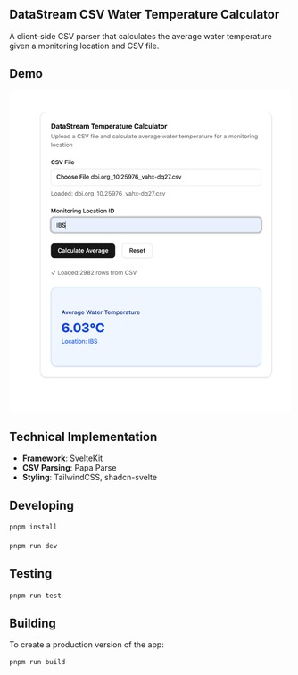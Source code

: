 ## DataStream CSV Water Temperature Calculator 
A client-side CSV parser that calculates the average water temperature given a monitoring location and CSV file.

## Demo 
![alt text](demo.png)

##  Technical Implementation
- **Framework**: SvelteKit
- **CSV Parsing**: Papa Parse
- **Styling**: TailwindCSS, shadcn-svelte


## Developing
```sh
pnpm install

pnpm run dev
```

## Testing 

```sh
pnpm run test
```

## Building

To create a production version of the app:

```sh
pnpm run build
```
